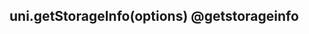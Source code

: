 ## uni.getStorageInfo(options) @getstorageinfo

<!-- UTSAPIJSON.getStorageInfo.description -->

<!-- UTSAPIJSON.getStorageInfo.param -->

<!-- UTSAPIJSON.getStorageInfo.returnValue -->

<!-- UTSAPIJSON.getStorageInfo.compatibility -->

<!-- UTSAPIJSON.getStorageInfo.tutorial -->

<!-- UTSAPIJSON.general_type.name -->

<!-- UTSAPIJSON.general_type.param -->
